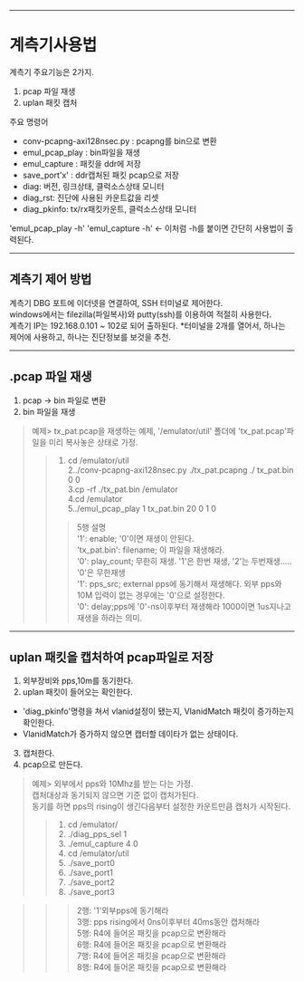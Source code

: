 
***
 계측기사용법  
===========
계측기 주요기능은 2가지.  
1. pcap 파일 재생  
2. uplan 패킷 캡처  
  
주요 명령어   
- conv-pcapng-axi128nsec.py : pcapng를 bin으로 변환  
- emul_pcap_play : bin파일을 재생  
- emul_capture : 패킷을 ddr에 저장  
- save_port'x' : ddr캡처된 패킷 pcap으로 저장  
- diag: 버전, 링크상태, 클럭소스상태 모니터
- diag_rst: 진단에 사용된 카운트값을 리셋 
- diag_pkinfo: tx/rx패킷카운트, 클럭소스상태 모니터


'emul_pcap_play -h' 'emul_capture -h' <- 이처럼 -h를 붙이면 간단히 사용법이 출력된다.  


***
## 계측기 제어 방법  
계측기 DBG 포트에 이더넷을 연결하여, SSH 터미널로 제어한다.  
windows에서는 filezilla(파일복사)와 putty(ssh)를 이용하여 적절히 사용한다.  
계측기 IP는 192.168.0.101 ~ 102로 되어 출하된다. 
*터미널을 2개를 열어서, 하나는 제어에 사용하고, 하나는 진단정보를 보것을 추천.


***
## .pcap 파일 재생  
1. pcap -> bin 파일로 변환  
2. bin 파일을 재생  
  
>예제> tx_pat.pcap을 재생하는 예제, '/emulator/util' 폴더에 'tx_pat.pcap'파일을 미리 복사놓은 상태로 가정.  
>>1. cd /emulator/util  
>>2../conv-pcapng-axi128nsec.py ./tx_pat.pcapng ./ tx_pat.bin 0 0  
>>3.cp -rf ./tx_pat.bin /emulator  
>>4.cd /emulator  
>>5../emul_pcap_play 1 tx_pat.bin  20 0 1 0  
>>> 5행 설명  
>>> '1': enable; '0'이면 재생이 안된다.  
>>> 'tx_pat.bin': filename; 이 파일을 재생해라.  
>>> '0': play_count; 무한히 재생. '1'은 한번 재생, '2'는 두번재생..... '0'은 무한재생  
>>> '1': pps_src; external pps에 동기해서 재생해다. 외부 pps와 10M 입력이 없는 경우에는 '0'으로 설정한다.  
>>> '0': delay;pps에 '0'-ns이후부터 재생해라  1000이면 1us지나고 재생을 하라는 의미.
  
  
***
## uplan 패킷을 캡처하여 pcap파일로 저장
1. 외부장비와 pps,10m를 동기한다.
2. uplan 패킷이 들어오는 확인한다.
- 'diag_pkinfo'명령을 쳐서 vlanid설정이 됐는지, VlanidMatch 패킷이 증가하는지 확인한다. 
-  VlanidMatch가 증가하지 않으면 캡터할 데이타가 없는 상태이다.
3. 캡처한다.
3. pcap으로 만든다.

>예제> 외부에서 pps와 10Mhz를 받는 다는 가정.  
>     캡처대상과 동기되지 않으면 기준 없이 캡처가된다.  
>     동기를 하면 pps의 rising이 생긴다음부터 설정한 카운트만큼 캡처가 시작된다.
>>1. cd /emulator/
>>2. ./diag_pps_sel 1
>>3. ./emul_capture 4 0
>>4. cd /emulator/util
>>5. ./save_port0
>>6. ./save_port1
>>7. ./save_port2
>>8. ./save_port3

>>>2행: '1'외부pps에 동기해라  
>>>3행: pps rising에서 0ns이후부터 40ms동안 캡처해라  
>>>5행: R4에 들어온 패킷을 pcap으로 변환해라  
>>>6행: R4에 들어온 패킷을 pcap으로 변환해라  
>>>7행: R4에 들어온 패킷을 pcap으로 변환해라  
>>>8행: R4에 들어온 패킷을 pcap으로 변환해라  
